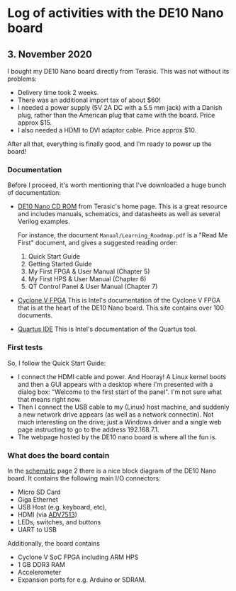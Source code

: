 # Log of activities with the DE10 Nano board

## 3. November 2020
I bought my DE10 Nano board directly from Terasic.  This was not without its problems:

* Delivery time took 2 weeks.
* There was an additional import tax of about $60!
* I needed a power supply (5V 2A DC with a 5.5 mm jack) with a Danish plug,
  rather than the American plug that came with the board. Price approx $15.
* I also needed a HDMI to DVI adaptor cable. Price approx $10.

After all that, everything is finally good, and I'm ready to power up the board!

### Documentation
Before I proceed, it's worth mentioning that I've downloaded a huge bunch of documentation:
* [DE10 Nano CD
  ROM](http://download.terasic.com/downloads/cd-rom/de10-nano/DE10-Nano_v.1.3.8_HWrevC_SystemCD.zip)
  from Terasic's home page. This is a great resource and includes manuals,
  schematics, and datasheets as well as several Verilog examples.

  For instance, the document `Manual/Learning_Roadmap.pdf` is a "Read Me First" document, and gives
  a suggested reading order:
  1. Quick Start Guide
  2. Getting Started Guide
  3. My First FPGA & User Manual (Chapter 5)
  4. My First HPS & User Manual (Chapter 6)
  5. QT Control Panel & User Manual (Chapter 7)
* [Cyclone V FPGA](https://www.intel.com/content/www/us/en/programmable/products/fpga/cyclone-series/cyclone-v/support.html)
  This is Intel's documentation of the Cyclone V FPGA that is at the heart of the DE10 Nano board.
  This site contains over 100 documents.
* [Quartus IDE](https://www.intel.com/content/www/us/en/programmable/products/design-software/fpga-design/quartus-prime/user-guides.html)
  This is Intel's documentation of the Quartus tool.


### First tests
So, I follow the Quick Start Guide:
* I connect the HDMI cable and power. And Hooray! A Linux kernel boots and then
  a GUI appears with a desktop where I'm presented with a dialog box: "Welcome
  to the first start of the panel". I'm not sure what that means right now.
* Then I connect the USB cable to my (Linux) host machine, and suddenly a new
  network drive appears (as well as a network connectin). Not much interesting
  on the drive; just a Windows driver and a single web page instructing to go
  to the address 192.168.7.1.
* The webpage hosted by the DE10 nano board is where all the fun is.

### What does the board contain
In the [schematic](https://www.intel.com/content/dam/develop/external/us/en/documents/de10-nano-schematic-711128.pdf) page 2 there is a nice block diagram of the DE10 Nano board.
It contains the following main I/O connectors:
* Micro SD Card
* Giga Ethernet
* USB Host (e.g. keyboard, etc),
* HDMI (via [ADV7513](https://www.analog.com/media/en/technical-documentation/data-sheets/ADV7513.pdf))
* LEDs, switches, and buttons
* UART to USB

Additionally, the board contains
* Cyclone V SoC FPGA including ARM HPS
* 1 GB DDR3 RAM
* Accelerometer
* Expansion ports for e.g. Arduino or SDRAM.


